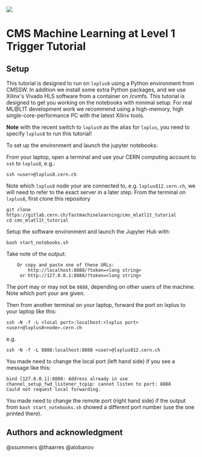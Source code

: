<img src="https://indico.cern.ch/event/1301711/attachments/2690003/4738925/ml@l1t_banner_small.png">

# CMS Machine Learning at Level 1 Trigger Tutorial

## Setup

This tutorial is designed to run on `lxplus8` using a Python environment from CMSSW. In addition we install some extra Python packages, and we use Xilinx's Vivado HLS software from a container on /cvmfs. This tutorial is designed to get you working on the notebooks with minimal setup. For real ML@L1T development work we recommend using a high-memory, high single-core-performance PC with the latest Xilinx tools.

**Note** with the recent switch to `lxplus9` as the alias for `lxplus`, you need to specify `lxplus8` to run this tutorial!

To set up the environment and launch the jupyter notebooks:

From your laptop, open a terminal and use your CERN computing account to `ssh` to `lxplus8`, e.g.:

```
ssh <user>@lxplus8.cern.ch
```

Note which `lxplus8` node your are connected to, e.g. `lxplus812.cern.ch`, we will need to refer to the exact server in a later step.
From the terminal on `lxplus8`, first clone this repository

```
git clone https://gitlab.cern.ch/fastmachinelearning/cms_mlatl1t_tutorial
cd cms_mlatl1t_tutorial
```

Setup the software environment and launch the Jupyter Hub with:

```
bash start_notebooks.sh
```

Take note of the output:

```
    Or copy and paste one of these URLs:
        http://localhost:8888/?token=<long string>
     or http://127.0.0.1:8888/?token=<long string>
```

The port may or may not be `8888`, depending on other users of the machine. Note which port your are given.

Then from another terminal on your laptop, forward the port on lxplus to your laptop like this:

```
ssh -N -f -L <local port>:localhost:<lxplus port> <user>@lxplus8<node>.cern.ch
```

e.g.

```
ssh -N -f -L 8888:localhost:8888 <user>@lxplus812.cern.ch
```

You made need to change the local port (left hand side) if you see a message like this:
```
bind [127.0.0.1]:8888: Address already in use
channel_setup_fwd_listener_tcpip: cannot listen to port: 8888
Could not request local forwarding.
```

You made need to change the remote port (right hand side) if the output from `bash start_notebooks.sh` showed a different port number (use the one printed there).

## Authors and acknowledgment
@ssummers @thaarres @alobanov
